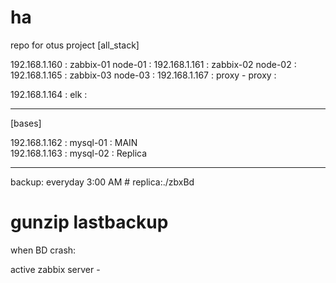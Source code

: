 # ha
repo for otus project
[all_stack]

192.168.1.160 : zabbix-01 node-01 : 
192.168.1.161 : zabbix-02 node-02 : 
192.168.1.165 : zabbix-03 node-03 :
192.168.1.167 : proxy - proxy :

192.168.1.164 : elk : 

----
[bases]

192.168.1.162 : mysql-01 : MAIN  
192.168.1.163 : mysql-02 : Replica

----

backup: everyday 3:00 AM   # replica:./zbxBd

# gunzip lastbackup

when BD crash:

active zabbix server - 

